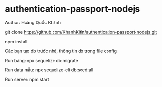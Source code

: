 # authentication-passport-nodejs
Author: Hoàng Quốc Khánh

git clone https://github.com/KhanhKitin/authentication-passport-nodejs.git

npm install


Các bạn tạo db trước nhé, thông tin db trong file config

Run bảng:  npx sequelize db:migrate 

Run data mẫu: npx sequelize-cli db:seed:all

Run server: npm start



